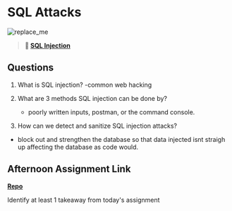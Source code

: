 # SQL Attacks

![replace_me](https://codeworks.blob.core.windows.net/public/assets/img/illustrations/placeholder.svg)

> **📖 [SQL Injection](https://codeworksacademy.com/fs-student-guide/resources/wk11/03-SQL-Injection)**

## Questions

1. What is SQL injection?
    -common web hacking 

2. What are 3 methods SQL injection can be done by?
    - poorly written inputs, postman, or the command console. 

3. How can we detect and sanitize SQL injection attacks?
- block out and strengthen the database so that data injected isnt straigh up affecting the database as code would.

## Afternoon Assignment Link

**[Repo](https://github.com/ThomF/<ASSIGNMENT_REPO>)**

Identify at least 1 takeaway from today's assignment
